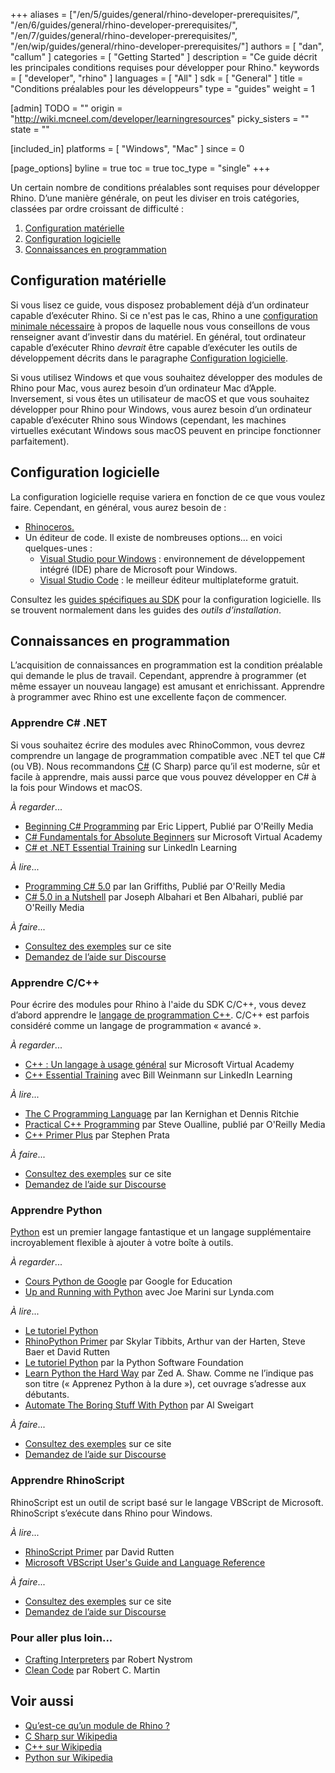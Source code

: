 +++
aliases = ["/en/5/guides/general/rhino-developer-prerequisites/", "/en/6/guides/general/rhino-developer-prerequisites/", "/en/7/guides/general/rhino-developer-prerequisites/", "/en/wip/guides/general/rhino-developer-prerequisites/"]
authors = [ "dan", "callum" ]
categories = [ "Getting Started" ]
description = "Ce guide décrit les principales conditions requises pour développer pour Rhino."
keywords = [ "developer", "rhino" ]
languages = [ "All" ]
sdk = [ "General" ]
title = "Conditions préalables pour les développeurs"
type = "guides"
weight = 1

[admin]
TODO = ""
origin = "http://wiki.mcneel.com/developer/learningresources"
picky_sisters = ""
state = ""

[included_in]
platforms = [ "Windows", "Mac" ]
since = 0

[page_options]
byline = true
toc = true
toc_type = "single"
+++


Un certain nombre de conditions préalables sont requises pour développer Rhino.  D’une manière générale, on peut les diviser en trois catégories, classées par ordre croissant de difficulté :

1. [Configuration matérielle](#hardware)
1. [Configuration logicielle](#software)
1. [Connaissances en programmation](#programming-knowledge)

## Configuration matérielle

Si vous lisez ce guide, vous disposez probablement déjà d’un ordinateur capable d’exécuter Rhino. Si ce n'est pas le cas, Rhino a une [configuration minimale nécessaire](http://www.rhino3d.com/system_requirements/) à propos de laquelle nous vous conseillons de vous renseigner avant d’investir dans du matériel.  En général, tout ordinateur capable d’exécuter Rhino *devrait* être capable d’exécuter les outils de développement décrits dans le paragraphe [Configuration logicielle](#software).

Si vous utilisez Windows et que vous souhaitez développer des modules de Rhino pour Mac, vous aurez besoin d’un ordinateur Mac d’Apple.  Inversement, si vous êtes un utilisateur de macOS et que vous souhaitez développer pour Rhino pour Windows, vous aurez besoin d’un ordinateur capable d’exécuter Rhino sous Windows (cependant, les machines virtuelles exécutant Windows sous macOS peuvent en principe fonctionner parfaitement).


## Configuration logicielle

La configuration logicielle requise variera en fonction de ce que vous voulez faire.  Cependant, en général, vous aurez besoin de :

- [Rhinoceros.](http://www.rhino3d.com/download)
- Un éditeur de code.  Il existe de nombreuses options... en voici quelques-unes :
   - [Visual Studio pour Windows](https://www.visualstudio.com) : environnement de développement intégré (IDE) phare de Microsoft pour Windows.
   - [Visual Studio Code](https://code.visualstudio.com/) : le meilleur éditeur multiplateforme gratuit.

Consultez les [guides spécifiques au SDK](/guides/) pour la configuration logicielle. Ils se trouvent normalement dans les guides des *outils d’installation*.

## Connaissances en programmation

L’acquisition de connaissances en programmation est la condition préalable qui demande le plus de travail.  Cependant, apprendre à programmer (et même essayer un nouveau langage) est amusant et enrichissant.  Apprendre à programmer avec Rhino est une excellente façon de commencer.

### Apprendre C# .NET

Si vous souhaitez écrire des modules avec RhinoCommon, vous devrez comprendre un langage de programmation compatible avec .NET tel que C# (ou VB).  Nous recommandons [C#](https://en.wikipedia.org/wiki/C_Sharp_(programming_language)) (C Sharp) parce qu’il est moderne, sûr et facile à apprendre, mais aussi parce que vous pouvez développer en C# à la fois pour Windows et macOS.

*À regarder*...

- [Beginning C# Programming](http://shop.oreilly.com/product/0636920036036.do) par Eric Lippert, Publié par O'Reilly Media
- [C# Fundamentals for Absolute Beginners](https://learn.microsoft.com/fr-fr/shows/csharp-fundamentals-for-absolute-beginners/) sur Microsoft Virtual Academy
- [C# et .NET Essential Training](https://www.linkedin.com/learning/c-sharp-and-dot-net-essential-training) sur LinkedIn Learning

*À lire*...

- [Programming C# 5.0](http://shop.oreilly.com/product/0636920024064.do) par Ian Griffiths, Publié par O'Reilly Media
- [C# 5.0 in a Nutshell](http://shop.oreilly.com/product/0636920023951.do) par Joseph Albahari et Ben Albahari, publié par O'Reilly Media

*À faire*...

- [Consultez des exemples](/samples/#rhinocommon) sur ce site
- [Demandez de l’aide sur Discourse](http://discourse.mcneel.com/c/rhino-developer)

### Apprendre C/C++

Pour écrire des modules pour Rhino à l'aide du SDK C/C++, vous devez d’abord apprendre le [langage de programmation C++](https://en.wikipedia.org/wiki/C%2B%2B).  C/C++ est parfois considéré comme un langage de programmation « avancé ».

*À regarder*...

- [C++ : Un langage à usage général](https://learn.microsoft.com/fr-fr/shows/cplusplus-language-library/) sur Microsoft Virtual Academy
- [C++ Essential Training](https://www.linkedin.com/learning/c-plus-plus-essential-training-15106801) avec Bill Weinmann sur LinkedIn Learning

*À lire*...

- [The C Programming Language](https://en.wikipedia.org/wiki/The_C_Programming_Language) par Ian Kernighan et Dennis Ritchie
- [Practical C++ Programming](http://shop.oreilly.com/product/9780596004194.do) par Steve Oualline, publié par O'Reilly Media
- [C++ Primer Plus](http://www.amazon.com/Primer-Plus-Edition-Developers-Library/dp/0321776402) par Stephen Prata

*À faire*...

- [Consultez des exemples](/samples/#cc) sur ce site
- [Demandez de l’aide sur Discourse](http://discourse.mcneel.com/c/rhino-developer)

### Apprendre Python

[Python](https://en.wikipedia.org/wiki/Python_(programming_language)) est un premier langage fantastique et un langage supplémentaire incroyablement flexible à ajouter à votre boîte à outils.

*À regarder*...

- [Cours Python de Google](https://developers.google.com/edu/python/) par Google for Education
- [Up and Running with Python](http://www.lynda.com/Python-tutorials/Up-Running-Python/122467-2.html) avec Joe Marini sur Lynda.com


*À lire*...

- [Le tutoriel Python](https://docs.python.org/2/tutorial/index.html)
- [RhinoPython Primer](http://www.rhino3d.com/download/IronPython/5.0/RhinoPython101) par Skylar Tibbits, Arthur van der Harten, Steve Baer et David Rutten
- [Le tutoriel Python](https://docs.python.org/2/tutorial/index.html) par la Python Software Foundation
- [Learn Python the Hard Way](http://learnpythonthehardway.org/book/) par Zed A. Shaw. Comme ne l’indique pas son titre (« Apprenez Python à la dure »), cet ouvrage s’adresse aux débutants.
- [Automate The Boring Stuff With Python](https://automatetheboringstuff.com/) par Al Sweigart

*À faire*...

- [Consultez des exemples](/samples/#rhinopython) sur ce site
- [Demandez de l’aide sur Discourse](http://discourse.mcneel.com/c/scripting)

### Apprendre RhinoScript

RhinoScript est un outil de script basé sur le langage VBScript de Microsoft.  RhinoScript s’exécute dans Rhino pour Windows.

*À lire*...

- [RhinoScript Primer](http://www.rhino3d.com/download/rhino/5.0/rhinoscript101) par David Rutten
- [Microsoft VBScript User's Guide and Language Reference](https://msdn.microsoft.com/en-us/library/t0aew7h6(VS.85).aspx)

*À faire*...

- [Consultez des exemples](/samples/#rhinoscript) sur ce site
- [Demandez de l’aide sur Discourse](http://discourse.mcneel.com/c/scripting)

### Pour aller plus loin...

- [Crafting Interpreters](https://craftinginterpreters.com/) par Robert Nystrom
- [Clean Code](https://www.oreilly.com/library/view/clean-code-a/9780136083238/) par Robert C. Martin


## Voir aussi

- [Qu’est-ce qu’un module de Rhino ?](/guides/general/what-is-a-rhino-plugin/)
- <a href="https://en.wikipedia.org/wiki/C_Sharp_(programming_language">C Sharp sur Wikipedia</a>
- [C++ sur Wikipedia](https://en.wikipedia.org/wiki/C%2B%2B)
- [Python sur Wikipedia](https://en.wikipedia.org/wiki/Python_(programming_language))
